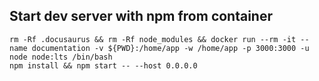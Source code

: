 
## Start dev server with npm from container
```
rm -Rf .docusaurus && rm -Rf node_modules && docker run --rm -it --name documentation -v ${PWD}:/home/app -w /home/app -p 3000:3000 -u node node:lts /bin/bash
npm install && npm start -- --host 0.0.0.0
```
